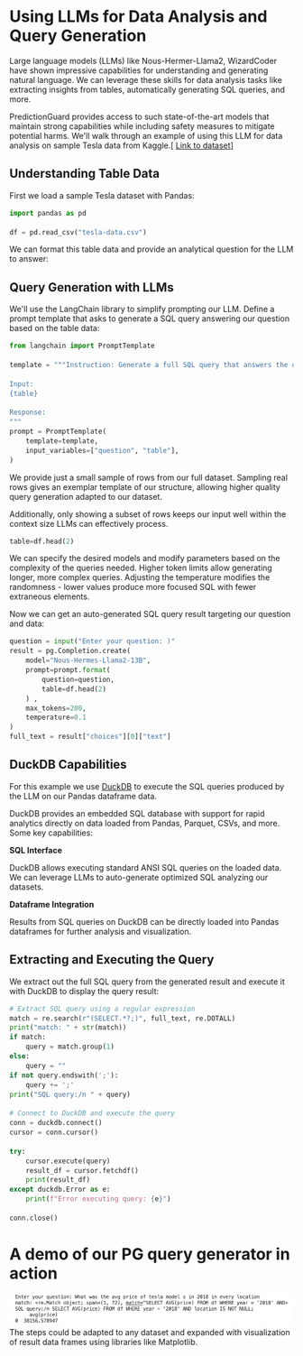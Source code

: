 # Using LLMs for Data Analysis and Query Generation

Large language models (LLMs) like Nous-Hermer-Llama2, WizardCoder have shown impressive capabilities for understanding and generating natural language. We can leverage these skills for data analysis tasks like extracting insights from tables, automatically generating SQL queries, and more. 

PredictionGuard provides access to such state-of-the-art models that maintain strong capabilities while including safety measures to mitigate potential harms. We'll walk through an example of using this LLM for data analysis on sample Tesla data from Kaggle.[
[Link to dataset](https://www.kaggle.com/datasets/aravindrajpalepu/tesla-used-cars)]

## Understanding Table Data

First we load a sample Tesla dataset with Pandas:

```python
import pandas as pd

df = pd.read_csv("tesla-data.csv") 
```
We can format this table data and provide an analytical question for the LLM to answer:
## Query Generation with LLMs  
We'll use the LangChain library to simplify prompting our LLM. Define a prompt template that asks to generate a SQL query answering our question based on the table data:

```python
from langchain import PromptTemplate

template = """Instruction: Generate a full SQL query that answers the question "{question}" using the below input "df" table. Always start your query with a SELECT statement and end with a semicolon.

Input:
{table}

Response:
"""
prompt = PromptTemplate(
    template=template, 
    input_variables=["question", "table"],
)
```

We provide just a small sample of rows from our full dataset. Sampling real rows gives an exemplar template of our structure, allowing higher quality query generation adapted to our dataset.

Additionally, only showing a subset of rows keeps our input well within the context size LLMs can effectively process. 

```python
table=df.head(2)
```

We can specify the desired models and modify parameters based on the complexity of the queries needed.
Higher token limits allow generating longer, more complex queries. Adjusting the temperature modifies the randomness - lower values produce more focused SQL with fewer extraneous elements.

Now we can get an auto-generated SQL query result targeting our question and data:

```python
question = input("Enter your question: )"
result = pg.Completion.create(
    model="Nous-Hermes-Llama2-13B",
    prompt=prompt.format(
        question=question, 
        table=df.head(2)
    ) ,
    max_tokens=200,
    temperature=0.1
)
full_text = result["choices"][0]["text"]
```
## DuckDB Capabilities

For this example we use [DuckDB](https://duckdb.org/) to execute the SQL queries produced by the LLM on our Pandas dataframe data. 

DuckDB provides an embedded SQL database with support for rapid analytics directly on data loaded from Pandas, Parquet, CSVs, and more. Some key capabilities:

**SQL Interface**

DuckDB allows executing standard ANSI SQL queries on the loaded data. We can leverage LLMs to auto-generate optimized SQL analyzing our datasets.

**Dataframe Integration** 

Results from SQL queries on DuckDB can be directly loaded into Pandas dataframes for further analysis and visualization.

## Extracting and Executing the Query
We extract out the full SQL query from the generated result and execute it with DuckDB to display the query result:

```python
# Extract SQL query using a regular expression
match = re.search(r"(SELECT.*?;)", full_text, re.DOTALL) 
print("match: " + str(match))
if match:
    query = match.group(1)
else:
    query = ""
if not query.endswith(';'):
    query += ';'
print("SQL query:/n " + query)  

# Connect to DuckDB and execute the query
conn = duckdb.connect()
cursor = conn.cursor()

try:
    cursor.execute(query)
    result_df = cursor.fetchdf()  
    print(result_df)
except duckdb.Error as e:
    print(f"Error executing query: {e}")

conn.close()
```
# A demo of our PG query generator in action
![An example of our model generating a SQL to extract data answering to the user query!!!](tesla-demo.png)
The steps could be adapted to any dataset and expanded with visualization of result data frames using libraries like Matplotlib.